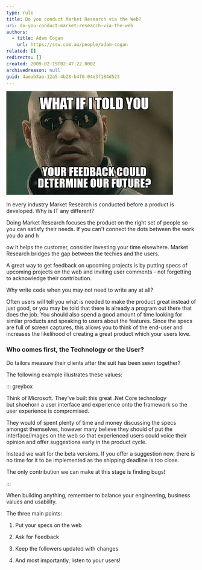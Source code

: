 ```yaml
---
type: rule
title: Do you conduct Market Research via the Web?
uri: do-you-conduct-market-research-via-the-web
authors:
  - title: Adam Cogan
    url: https://ssw.com.au/people/adam-cogan
related: []
redirects: []
created: 2009-02-19T02:47:22.000Z
archivedreason: null
guid: 4aeab3ae-12a5-4b28-b4f0-04e3f184d523
---
```

![](1_0xkyi7o93asbnj8zkex_7a.png)



In every industry Market Research is conducted before a product is developed. Why is IT any different? 

Doing Market Research focuses the product on the right set of people so you can satisfy their needs. If you can't connect the dots between the work you do and h

ow it helps the customer, consider investing your time elsewhere. Market Research bridges the gap between the techies and the users. 

<!--endintro-->

A great way to get feedback on upcoming projects is by putting specs of upcoming projects on the web and inviting user comments - not forgetting to acknowledge their contribution. 

Why write code when you may not need to write any at all?

Often users will tell you what is needed to make the product great instead of just good, or you may be told that there is already a program out there that does the job. You should also spend a good amount of time looking for similar products and speaking to users about the features. Since the specs are full of screen captures, this allows you to think of the end-user and increases the likelihood of creating a great product which your users love.

### Who comes first, the Technology or the User?

Do tailors measure their clients after the suit has been sewn together? 

The following example illustrates these values:

::: greybox

Think of Microsoft. They've built this great .Net Core technology but shoehorn a user interface and experience onto the framework so the user experience is compromised. 

They would of spent plenty of time and money discussing the specs amongst themselves, however many believe they should of put the interface/Images on the web so that experienced users could voice their opinion and offer suggestions early in the product cycle.

Instead we wait for the beta versions. If you offer a suggestion now, there is no time for it to be implemented as the shipping deadline is too close. 

The only contribution we can make at this stage is finding bugs!

:::

When building anything, remember to balance your engineering, business values and usability. 

The three main points:

1. Put your specs on the web

2. Ask for Feedback

3. Keep the followers updated with changes 

4. And most importantly, listen to your users!